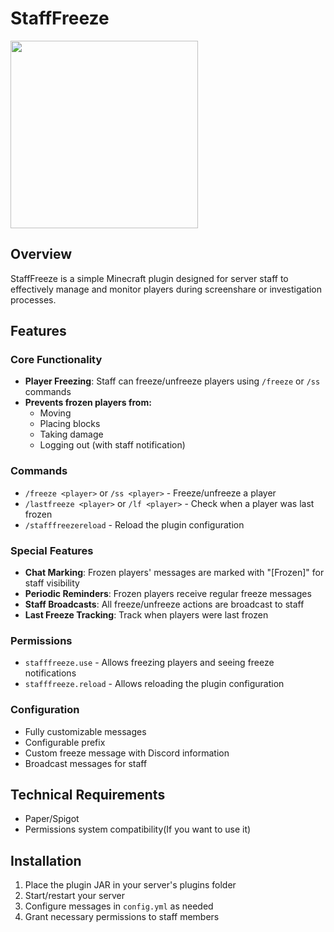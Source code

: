 # StaffFreeze 
<img src="https://github.com/user-attachments/assets/1776db64-5e82-4389-974b-60ce127c741a" width="300">



## Overview
StaffFreeze is a simple Minecraft plugin designed for server staff to effectively manage and monitor players during screenshare or investigation processes.

## Features

### Core Functionality
- **Player Freezing**: Staff can freeze/unfreeze players using `/freeze` or `/ss` commands
- **Prevents frozen players from:**
  - Moving
  - Placing blocks
  - Taking damage
  - Logging out (with staff notification)

### Commands
- `/freeze <player>` or `/ss <player>` - Freeze/unfreeze a player
- `/lastfreeze <player>` or `/lf <player>` - Check when a player was last frozen
- `/stafffreezereload` - Reload the plugin configuration

### Special Features
- **Chat Marking**: Frozen players' messages are marked with "[Frozen]" for staff visibility
- **Periodic Reminders**: Frozen players receive regular freeze messages
- **Staff Broadcasts**: All freeze/unfreeze actions are broadcast to staff
- **Last Freeze Tracking**: Track when players were last frozen

### Permissions
- `stafffreeze.use` - Allows freezing players and seeing freeze notifications
- `stafffreeze.reload` - Allows reloading the plugin configuration

### Configuration
- Fully customizable messages
- Configurable prefix
- Custom freeze message with Discord information
- Broadcast messages for staff

## Technical Requirements
- Paper/Spigot
- Permissions system compatibility(If you want to use it)

## Installation
1. Place the plugin JAR in your server's plugins folder
2. Start/restart your server
3. Configure messages in `config.yml` as needed
4. Grant necessary permissions to staff members

